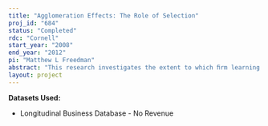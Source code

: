 ```yaml
---
title: "Agglomeration Effects: The Role of Selection"
proj_id: "684"
status: "Completed"
rdc: "Cornell"
start_year: "2008"
end_year: "2012"
pi: "Matthew L Freedman"
abstract: "This research investigates the extent to which ﬁrm learning and selection account for observed geographic agglomeration eﬀects. A vast literature documents positive relationships between the wages and productivity of ﬁrms and various measures of agglomeration, eﬀects that persist even after control-ling for a broad array of worker, ﬁrm, and other local area characteristics. In many cases, researchers attribute the positive observed eﬀects of spatial agglomeration on diﬀerent outcome variables as evidence of agglomeration economies, suggesting that there may be knowledge spillovers or externalities associated with the geographic clustering of economic activity. This project explores the role of selection in explaining observed agglomeration eﬀects using the Census Bureau’s Longitudinal Business Database (LBD). The LBD provides detailed geographic classiﬁcations that permit construction of measures of agglomeration at ﬁne geographic levels. This research will shed light on the sources of observed agglomeration eﬀects, the drivers behind diﬀerential rates of ﬁrm turnover and economic growth across geo-graphic areas, and the potential ramiﬁcations of policies aimed at encouraging or discouraging clustered business activity. This work will also yield a number of benefits to the Census Bureau by identifying shortcomings of existing data and methodologies, as well by improving the quality and utility of the data through longitudinal editing and the preparation of new population estimates."
layout: project
---
```


**Datasets Used:**

  - Longitudinal Business Database - No Revenue 

